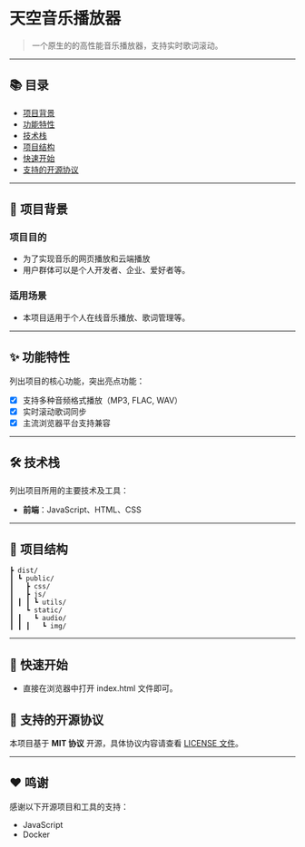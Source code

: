 # 天空音乐播放器

> 一个原生的的高性能音乐播放器，支持实时歌词滚动。

---

## 📚 目录

- [项目背景](#项目背景)
- [功能特性](#功能特性)
- [技术栈](#技术栈)
- [项目结构](#项目结构)
- [快速开始](#快速开始)
- [支持的开源协议](#支持的开源协议)
---

## 🌟 项目背景

### **项目目的**
- 为了实现音乐的网页播放和云端播放
- 用户群体可以是个人开发者、企业、爱好者等。

### **适用场景**
- 本项目适用于个人在线音乐播放、歌词管理等。

---

## ✨ 功能特性

列出项目的核心功能，突出亮点功能：

- [x] 支持多种音频格式播放（MP3, FLAC, WAV）
- [x] 实时滚动歌词同步
- [x] 主流浏览器平台支持兼容

---

## 🛠️ 技术栈

列出项目所用的主要技术及工具：

- **前端**：JavaScript、HTML、CSS

---

## 📂 项目结构


```plaintext
┣ dist/
┃ ┗ public/
┃   ┣ css/
┃   ┣ js/
┃ ┃ ┃ ┗ utils/
┃   ┗ static/
┃ ┃   ┗ audio/
┃ ┃ ┃   ┗ img/
```

---

## 🚀 快速开始

- 直接在浏览器中打开 index.html 文件即可。

## 📜 支持的开源协议

本项目基于 **MIT 协议** 开源，具体协议内容请查看 [LICENSE 文件](./LICENSE)。

---

## ❤️ 鸣谢

感谢以下开源项目和工具的支持：

- JavaScript
- Docker